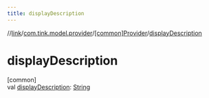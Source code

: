 ```yaml
---
title: displayDescription
---
```

//[link](../../../index.html)/[com.tink.model.provider](../index.html)/[[common]Provider](index.html)/[displayDescription](display-description.html)



# displayDescription



[common]\
val [displayDescription](display-description.html): [String](https://kotlinlang.org/api/latest/jvm/stdlib/kotlin/-string/index.html)




